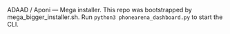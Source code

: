 ADAAD / Aponi — Mega installer.
This repo was bootstrapped by mega_bigger_installer.sh.
Run `python3 phonearena_dashboard.py` to start the CLI.
